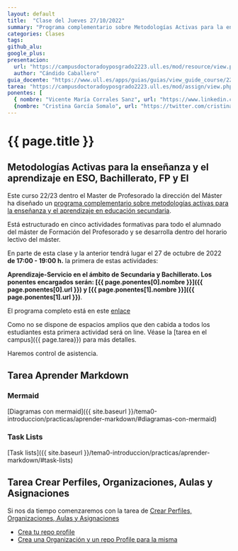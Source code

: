 ```yaml
---
layout: default
title:  "Clase del Jueves 27/10/2022"
summary: "Programa complementario sobre Metodologías Activas para la enseñanza y el aprendizaje en ESO, Bachillerato, FP y EI"
categories: Clases
tags:  
github_alu: 
google_plus: 
presentacion: 
  url: "https://campusdoctoradoyposgrado2223.ull.es/mod/resource/view.php?id=843"
  author: "Cándido Caballero"
guia_docente: "https://www.ull.es/apps/guias/guias/view_guide_course/2223/125771143"
tarea: "https://campusdoctoradoyposgrado2223.ull.es/mod/assign/view.php?id=29953"
ponentes: [ 
  { nombre: "Vicente María Corrales Sanz", url: "https://www.linkedin.com/in/vicente-maria-corrales-sanz-b0368a159/"}, 
  {nombre: "Cristina García Somalo", url: "https://twitter.com/cristinagsomalo"}]
---
```


# {{ page.title }}

## Metodologías Activas para la enseñanza y el aprendizaje en ESO, Bachillerato, FP y EI

Este curso 22/23 dentro el Master de Profesorado la dirección del Máster ha diseñado un [programa complementario sobre metodologías activas para la enseñanza y el aprendizaje en educación secundaria](https://www.ull.es/portal/agenda/evento/metodologias-activas-para-la-ensenanza-y-el-aprendizaje-en-educacion-secundaria-obligatoria-bachillerato-formacion-profesional-y-ensenanza-de-idiomas/). 

Está estructurado en cinco actividades formativas para todo el alumnado del máster de Formación del Profesorado y se desarrolla dentro del horario lectivo del máster.

En parte de esta clase y la anterior tendrá lugar el 27 de octubre de 2022 **de 17:00 - 19:00 h.** la primera de estas actividades: 

**Aprendizaje-Servicio en el ámbito de Secundaria y Bachillerato.  Los ponentes encargados serán: 
[{{ page.ponentes[0].nombre }}]({{ page.ponentes[0].url }}) y 
[{{ page.ponentes[1].nombre }}]({{ page.ponentes[1].url }})**.  

El programa completo está  en este [enlace](https://sede.fg.ull.es/es/curso/detalle/a22020249/metodologias-activas-para-la-ense-anza-y-el-aprendizaje-en-educacion-secundaria-obligatoria-bachillerato-formacion-profesional-y-ense-anza-de-idiomas)


Como no se dispone de espacios amplios que den cabida a todos los estudiantes esta primera actividad será on line.
Véase la [tarea en el campus]({{ page.tarea}}) para más detalles.
 
Haremos control de asistencia.

## Tarea Aprender Markdown

### Mermaid 

[Diagramas con mermaid]({{ site.baseurl }}/tema0-introduccion/practicas/aprender-markdown/#diagramas-con-mermaid)

### Task Lists

[Task lists]({{ site.baseurl }}/tema0-introduccion/practicas/aprender-markdown/#task-lists)

## Tarea Crear Perfiles, Organizaciones, Aulas y Asignaciones

Si nos da tiempo comenzaremos con la tarea de [Crear Perfiles, Organizaciones, Aulas y Asignaciones]({{site.baseurl}}/practicas/creando-un-perfil)

* [Crea tu repo profile]({{site.baseurl}}/practicas/creando-un-perfil#crea-tu-repo-profile)
* [Crea una Organización y un repo Profile para la misma]({{site.baseurl}}/practicas/creando-un-perfil#crea-una-organizaci%C3%B3n-y-un-repo-profile-para-la-misma)
